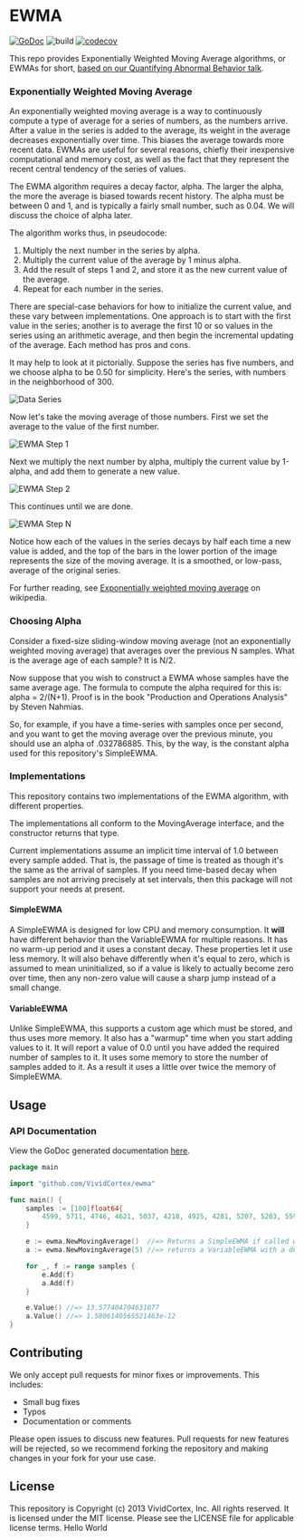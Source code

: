 # EWMA

[![GoDoc](https://godoc.org/github.com/VividCortex/ewma?status.svg)](https://godoc.org/github.com/VividCortex/ewma)
![build](https://github.com/VividCortex/ewma/workflows/build/badge.svg)
[![codecov](https://codecov.io/gh/VividCortex/ewma/branch/master/graph/badge.svg)](https://codecov.io/gh/VividCortex/ewma)

This repo provides Exponentially Weighted Moving Average algorithms, or EWMAs for short, [based on our
Quantifying Abnormal Behavior talk](https://vividcortex.com/blog/2013/07/23/a-fast-go-library-for-exponential-moving-averages/).

### Exponentially Weighted Moving Average

An exponentially weighted moving average is a way to continuously compute a type of
average for a series of numbers, as the numbers arrive. After a value in the series is
added to the average, its weight in the average decreases exponentially over time. This
biases the average towards more recent data. EWMAs are useful for several reasons, chiefly
their inexpensive computational and memory cost, as well as the fact that they represent
the recent central tendency of the series of values.

The EWMA algorithm requires a decay factor, alpha. The larger the alpha, the more the average
is biased towards recent history. The alpha must be between 0 and 1, and is typically
a fairly small number, such as 0.04. We will discuss the choice of alpha later.

The algorithm works thus, in pseudocode:

1. Multiply the next number in the series by alpha.
2. Multiply the current value of the average by 1 minus alpha.
3. Add the result of steps 1 and 2, and store it as the new current value of the average.
4. Repeat for each number in the series.

There are special-case behaviors for how to initialize the current value, and these vary
between implementations. One approach is to start with the first value in the series;
another is to average the first 10 or so values in the series using an arithmetic average,
and then begin the incremental updating of the average. Each method has pros and cons.

It may help to look at it pictorially. Suppose the series has five numbers, and we choose
alpha to be 0.50 for simplicity. Here's the series, with numbers in the neighborhood of 300.

![Data Series](https://user-images.githubusercontent.com/279875/28242350-463289a2-6977-11e7-88ca-fd778ccef1f0.png)

Now let's take the moving average of those numbers. First we set the average to the value
of the first number.

![EWMA Step 1](https://user-images.githubusercontent.com/279875/28242353-464c96bc-6977-11e7-9981-dc4e0789c7ba.png)

Next we multiply the next number by alpha, multiply the current value by 1-alpha, and add
them to generate a new value.

![EWMA Step 2](https://user-images.githubusercontent.com/279875/28242351-464abefa-6977-11e7-95d0-43900f29bef2.png)

This continues until we are done.

![EWMA Step N](https://user-images.githubusercontent.com/279875/28242352-464c58f0-6977-11e7-8cd0-e01e4efaac7f.png)

Notice how each of the values in the series decays by half each time a new value
is added, and the top of the bars in the lower portion of the image represents the
size of the moving average. It is a smoothed, or low-pass, average of the original
series.

For further reading, see [Exponentially weighted moving average](http://en.wikipedia.org/wiki/Moving_average#Exponential_moving_average) on wikipedia.

### Choosing Alpha

Consider a fixed-size sliding-window moving average (not an exponentially weighted moving average)
that averages over the previous N samples. What is the average age of each sample? It is N/2.

Now suppose that you wish to construct a EWMA whose samples have the same average age. The formula
to compute the alpha required for this is: alpha = 2/(N+1). Proof is in the book
"Production and Operations Analysis" by Steven Nahmias.

So, for example, if you have a time-series with samples once per second, and you want to get the
moving average over the previous minute, you should use an alpha of .032786885. This, by the way,
is the constant alpha used for this repository's SimpleEWMA.

### Implementations

This repository contains two implementations of the EWMA algorithm, with different properties.

The implementations all conform to the MovingAverage interface, and the constructor returns
that type.

Current implementations assume an implicit time interval of 1.0 between every sample added.
That is, the passage of time is treated as though it's the same as the arrival of samples.
If you need time-based decay when samples are not arriving precisely at set intervals, then
this package will not support your needs at present.

#### SimpleEWMA

A SimpleEWMA is designed for low CPU and memory consumption. It **will** have different behavior than the VariableEWMA
for multiple reasons. It has no warm-up period and it uses a constant
decay.  These properties let it use less memory.  It will also behave
differently when it's equal to zero, which is assumed to mean
uninitialized, so if a value is likely to actually become zero over time,
then any non-zero value will cause a sharp jump instead of a small change.

#### VariableEWMA

Unlike SimpleEWMA, this supports a custom age which must be stored, and thus uses more memory.
It also has a "warmup" time when you start adding values to it. It will report a value of 0.0
until you have added the required number of samples to it. It uses some memory to store the
number of samples added to it. As a result it uses a little over twice the memory of SimpleEWMA.

## Usage

### API Documentation

View the GoDoc generated documentation [here](http://godoc.org/github.com/VividCortex/ewma).

```go
package main

import "github.com/VividCortex/ewma"

func main() {
	samples := [100]float64{
		4599, 5711, 4746, 4621, 5037, 4218, 4925, 4281, 5207, 5203, 5594, 5149,
	}

	e := ewma.NewMovingAverage()  //=> Returns a SimpleEWMA if called without params
	a := ewma.NewMovingAverage(5) //=> returns a VariableEWMA with a decay of 2 / (5 + 1)

	for _, f := range samples {
		e.Add(f)
		a.Add(f)
	}

	e.Value() //=> 13.577404704631077
	a.Value() //=> 1.5806140565521463e-12
}
```

## Contributing

We only accept pull requests for minor fixes or improvements. This includes:

* Small bug fixes
* Typos
* Documentation or comments

Please open issues to discuss new features. Pull requests for new features will be rejected,
so we recommend forking the repository and making changes in your fork for your use case.

## License

This repository is Copyright (c) 2013 VividCortex, Inc. All rights reserved.
It is licensed under the MIT license. Please see the LICENSE file for applicable license terms.
Hello World
